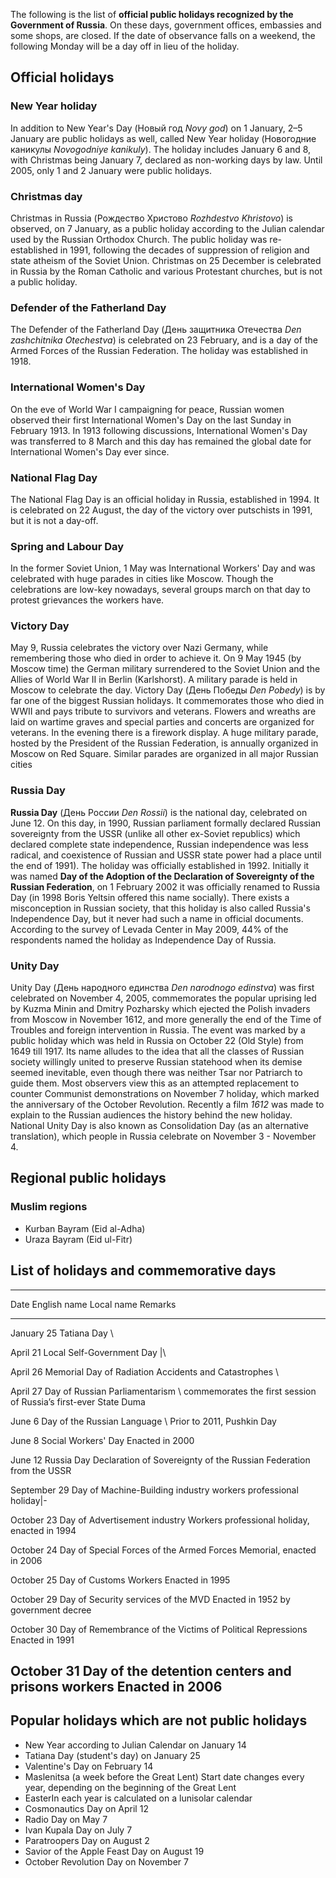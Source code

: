 The following is the list of **official public holidays recognized by
the Government of Russia**. On these days, government offices, embassies
and some shops, are closed. If the date of observance falls on a
weekend, the following Monday will be a day off in lieu of the holiday.

Official holidays
-----------------

### New Year holiday

In addition to New Year's Day (Новый год *Novy god*) on 1 January, 2–5
January are public holidays as well, called New Year holiday (Новогодние
каникулы *Novogodniye kanikuly*). The holiday includes January 6 and 8,
with Christmas being January 7, declared as non-working days by law.
Until 2005, only 1 and 2 January were public holidays.

### Christmas day

Christmas in Russia (Рождество Христово *Rozhdestvo Khristovo*) is
observed, on 7 January, as a public holiday according to the Julian
calendar used by the Russian Orthodox Church. The public holiday was
re-established in 1991, following the decades of suppression of religion
and state atheism of the Soviet Union. Christmas on 25 December is
celebrated in Russia by the Roman Catholic and various Protestant
churches, but is not a public holiday.

### Defender of the Fatherland Day

The Defender of the Fatherland Day (День защитника Отечества *Den
zashchitnika Otechestva*) is celebrated on 23 February, and is a day of
the Armed Forces of the Russian Federation. The holiday was established
in 1918.

### International Women's Day

On the eve of World War I campaigning for peace, Russian women observed
their first International Women's Day on the last Sunday in February
1913. In 1913 following discussions, International Women's Day was
transferred to 8 March and this day has remained the global date for
International Women's Day ever since.

### National Flag Day

The National Flag Day is an official holiday in Russia, established in
1994. It is celebrated on 22 August, the day of the victory over
putschists in 1991, but it is not a day-off.

### Spring and Labour Day

In the former Soviet Union, 1 May was International Workers' Day and was
celebrated with huge parades in cities like Moscow. Though the
celebrations are low-key nowadays, several groups march on that day to
protest grievances the workers have.

### Victory Day

May 9, Russia celebrates the victory over Nazi Germany, while
remembering those who died in order to achieve it. On 9 May 1945 (by
Moscow time) the German military surrendered to the Soviet Union and the
Allies of World War II in Berlin (Karlshorst). A military parade is held
in Moscow to celebrate the day. Victory Day (День Победы *Den Pobedy*)
is by far one of the biggest Russian holidays. It commemorates those who
died in WWII and pays tribute to survivors and veterans. Flowers and
wreaths are laid on wartime graves and special parties and concerts are
organized for veterans. In the evening there is a firework display. A
huge military parade, hosted by the President of the Russian Federation,
is annually organized in Moscow on Red Square. Similar parades are
organized in all major Russian cities

### Russia Day

**Russia Day** (День России *Den Rossii*) is the national day,
celebrated on June 12. On this day, in 1990, Russian parliament formally
declared Russian sovereignty from the USSR (unlike all other ex-Soviet
republics) which declared complete state independence, Russian
independence was less radical, and coexistence of Russian and USSR state
power had a place until the end of 1991). The holiday was officially
established in 1992. Initially it was named **Day of the Adoption of the
Declaration of Sovereignty of the Russian Federation**, on 1 February
2002 it was officially renamed to Russia Day (in 1998 Boris Yeltsin
offered this name socially). There exists a misconception in Russian
society, that this holiday is also called Russia's Independence Day, but
it never had such a name in official documents. According to the survey
of Levada Center in May 2009, 44% of the respondents named the holiday
as Independence Day of Russia.

### Unity Day

Unity Day (День народного единства *Den narodnogo edinstva*) was first
celebrated on November 4, 2005, commemorates the popular uprising led by
Kuzma Minin and Dmitry Pozharsky which ejected the Polish invaders from
Moscow in November 1612, and more generally the end of the Time of
Troubles and foreign intervention in Russia. The event was marked by a
public holiday which was held in Russia on October 22 (Old Style) from
1649 till 1917. Its name alludes to the idea that all the classes of
Russian society willingly united to preserve Russian statehood when its
demise seemed inevitable, even though there was neither Tsar nor
Patriarch to guide them. Most observers view this as an attempted
replacement to counter Communist demonstrations on November 7 holiday,
which marked the anniversary of the October Revolution. Recently a film
*1612* was made to explain to the Russian audiences the history behind
the new holiday. National Unity Day is also known as Consolidation Day
(as an alternative translation), which people in Russia celebrate on
November 3 - November 4.

Regional public holidays
------------------------

### Muslim regions

-   Kurban Bayram (Eid al-Adha)
-   Uraza Bayram (Eid ul-Fitr)

List of holidays and commemorative days
---------------------------------------

  -------------------------------------------------------------------------------------------------------------------------------------------------------------
  Date           English name                                                 Local name   Remarks
  -------------- ------------------------------------------------------------ ------------ --------------------------------------------------------------------
  January 25     Tatiana Day                                                  \
                                                                              

  April 21       Local Self-Government Day                                    |\
                                                                              

  April 26       Memorial Day of Radiation Accidents and Catastrophes         \
                                                                              

  April 27       Day of Russian Parliamentarism                               \            commemorates the first session of Russia’s first-ever State Duma
                                                                                           

  June 6         Day of the Russian Language                                  \            Prior to 2011, Pushkin Day
                                                                                           

  June 8         Social Workers' Day                                                       Enacted in 2000

  June 12        Russia Day                                                                Declaration of Sovereignty of the Russian Federation from the USSR

  September 29   Day of Machine-Building industry workers                                  professional holiday|-

  October 23     Day of Advertisement industry Workers                                     professional holiday, enacted in 1994

  October 24     Day of Special Forces of the Armed Forces                                 Memorial, enacted in 2006

  October 25     Day of Customs Workers                                                    Enacted in 1995

  October 29     Day of Security services of the MVD                                       Enacted in 1952 by government decree

  October 30     Day of Remembrance of the Victims of Political Repressions                Enacted in 1991

  October 31     Day of the detention centers and prisons workers                          Enacted in 2006
  -------------------------------------------------------------------------------------------------------------------------------------------------------------

Popular holidays which are not public holidays
----------------------------------------------

-   New Year according to Julian Calendar on January 14
-   Tatiana Day (student's day) on January 25
-   Valentine's Day on February 14
-   Maslenitsa (a week before the Great Lent) Start date changes every
    year, depending on the beginning of the Great Lent
-   EasterIn each year is calculated on a lunisolar calendar
-   Cosmonautics Day on April 12
-   Radio Day on May 7
-   Ivan Kupala Day on July 7
-   Paratroopers Day on August 2
-   Savior of the Apple Feast Day on August 19
-   October Revolution Day on November 7

